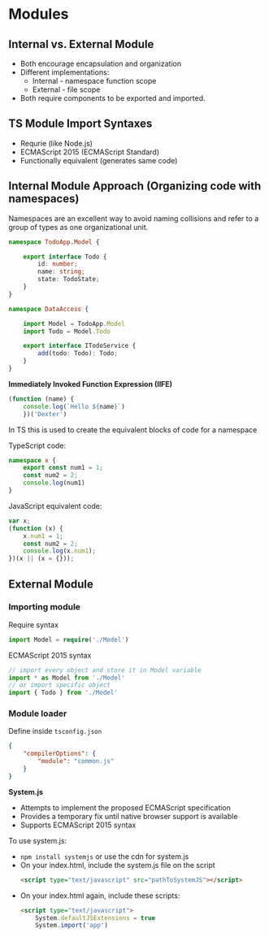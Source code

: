# Modules

## Internal vs. External Module

* Both encourage encapsulation and organization
* Different implementations:
    - Internal - namespace function scope
    - External - file scope
* Both require components to be exported and imported.

## TS Module Import Syntaxes

* Requrie (like Node.js)
* ECMAScript 2015 (ECMAScript Standard)
* Functionally equivalent (generates same code)

## Internal Module Approach (Organizing code with namespaces)

Namespaces are an excellent way to avoid naming collisions and refer to a group of types as one organizational unit.

```ts
namespace TodoApp.Model {

    export interface Todo {
        id: number;
        name: string;
        state: TodoState;
    }
}

namespace DataAccess {

    import Model = TodoApp.Model
    import Todo = Model.Todo

    export interface ITodoService {
        add(todo: Todo): Todo;
    }
}
```

**Immediately Invoked Function Expression (IIFE)**

```js
(function (name) { 
    console.log(`Hello ${name}`) 
    })('Dexter')

```

In TS this is used to create the equivalent blocks of code for a namespace

TypeScript code:

```ts
namespace x {
    export const num1 = 1;
    const num2 = 2;
    console.log(num1)
}
```

JavaScript equivalent code:

```js
var x;
(function (x) {
    x.num1 = 1;
    const num2 = 2;
    console.log(x.num1);
})(x || (x = {}));
```

## External Module

### Importing module

Require syntax
```ts
import Model = require('./Model')
```

ECMAScript 2015 syntax
```ts
// import every object and store it in Model variable
import * as Model from './Model'
// or import specific object
import { Todo } from './Model'
```

### Module loader

Define inside `tsconfig.json`

```JSON
{
    "compilerOptions": {
        "module": "common.js"
    }
}
```

**System.js**

* Attempts to implement the proposed ECMAScript specification
* Provides a temporary fix until native browser support is available
* Supports ECMAScript 2015 syntax

To use system.js:

* `npm install systemjs` or use the cdn for system.js
* On your index.html, include the system.js file on the script
    ```html
    <script type="text/javascript" src="pathToSystemJS"></script>
    ```
* On your index.html again, include these scripts:
    ```html
    <script type="text/javascript">
        System.defaultJSExtensions = true
        System.import('app')
    ```
